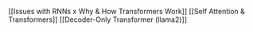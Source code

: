 [[Issues with RNNs x Why & How Transformers Work]] 
[[Self Attention & Transformers]] 
[[Decoder-Only Transformer (llama2)]] 

     